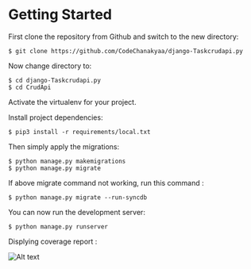# Getting Started

First clone the repository from Github and switch to the new directory:

    $ git clone https://github.com/CodeChanakyaa/django-Taskcrudapi.py

Now change directory to:

    $ cd django-Taskcrudapi.py
    $ cd CrudApi
    
Activate the virtualenv for your project.
    
Install project dependencies:

    $ pip3 install -r requirements/local.txt
    
    
Then simply apply the migrations:

    $ python manage.py makemigrations    
    $ python manage.py migrate

If above migrate command not working, run this command :

    $ python manage.py migrate --run-syncdb 

You can now run the development server:

    $ python manage.py runserver

Displying coverage report :

![Alt text](/main/Screenshot%20(2).png?raw=true "Optional Title")
